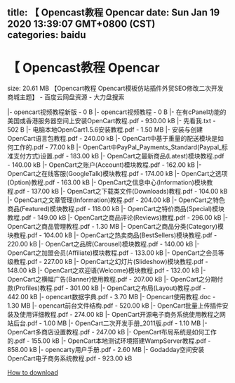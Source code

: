 
title: 【 Opencast教程 Opencar
date: Sun Jan 19 2020 13:39:07 GMT+0800 (CST)    
categories: baidu
---

# 【 Opencast教程 Opencar
size: 20.61 MB
 【Opencart教程 Opencart模板仿站插件外贸SEO修改二次开发商城主题】 - 百度云网盘资源 - 大力盘搜索
 
|- opencart视频教程新版 - 0 B
|- opencart视频教程 - 0 B
|- 在有cPanel功能的美国或香港服务器空间上安装OpenCart教程.pdf - 930.00 kB
|- 先看我.txt - 502 B
|- 电脑本地OpenCart1.5.6安装教程.pdf - 1.50 MB
|- 安装与创建OpenCart语言包教程.pdf - 240.00 kB
|- OpenCart中基于重量的配送模块是如何工作的.pdf - 77.00 kB
|- OpenCart中PayPal_Payments_Standard(Paypal_标准支付方式)设置.pdf - 183.00 kB
|- OpenCart之最新商品(Latest)模块教程.pdf - 140.00 kB
|- OpenCart之账户(Account)模块教程.pdf - 162.00 kB
|- OpenCart之在线客服(GoogleTalk)模块教程.pdf - 174.00 kB
|- OpenCart之选项(Option)教程.pdf - 163.00 kB
|- OpenCart之信息中心(Information)模块教程.pdf - 137.00 kB
|- OpenCart之下载类文件(Downloads)教程.pdf - 104.00 kB
|- OpenCart之文章管理(Information)教程.pdf - 204.00 kB
|- OpenCart之特色商品(Featured)模块教程.pdf - 118.00 kB
|- OpenCart之特价商品(Special)模块教程.pdf - 149.00 kB
|- OpenCart之商品评论(Reviews)教程.pdf - 296.00 kB
|- OpenCart之商品管理教程.pdf - 1.30 MB
|- OpenCart之商品分类(Category)模块教程.pdf - 104.00 kB
|- OpenCart之热卖商品(BestSellers)模块教程.pdf - 220.00 kB
|- OpenCart之品牌(Carousel)模块教程.pdf - 140.00 kB
|- OpenCart之加盟会员(Affiliate)模块教程.pdf - 133.00 kB
|- OpenCart之会员等级教程.pdf - 227.00 kB
|- OpenCart之幻灯片(Slideshow)模块教程.pdf - 148.00 kB
|- OpenCart之欢迎语(Welcome)模块教程.pdf - 132.00 kB
|- OpenCart之横幅广告(Banner)使用教程.pdf - 207.00 kB
|- OpenCart之分期付款(Profiles)教程.pdf - 301.00 kB
|- OpenCart之布局(Layout)教程.pdf - 442.00 kB
|- opencart数据字典.pdf - 3.70 MB
|- Opencart使用教程.doc - 1.30 MB
|- opencart前台文件结构.pdf - 520.00 kB
|- OpenCart批量上传插件安装及使用详细教程.pdf - 274.00 kB
|- OpenCart开源电子商务系统使用教程之网站后台.pdf - 1.00 MB
|- OpenCart二次开发手册_2011版.pdf - 1.10 MB
|- OpenCart多商店设置教程.pdf - 247.00 kB
|- OpenCart布局系统是如何工作的.pdf - 155.00 kB
|- OpenCart本地测试环境搭建WampServer教程.pdf - 858.00 kB
|- opencarty用户手册.pdf - 2.60 MB
|- Godadday空间安装OpenCart电子商务系统教程.pdf - 923.00 kB

[How to download](https://bpcam.bemobtrk.com/go/2ceec3aa-1ca2-46d6-b9ff-aaa5c184517c?jno=3884)